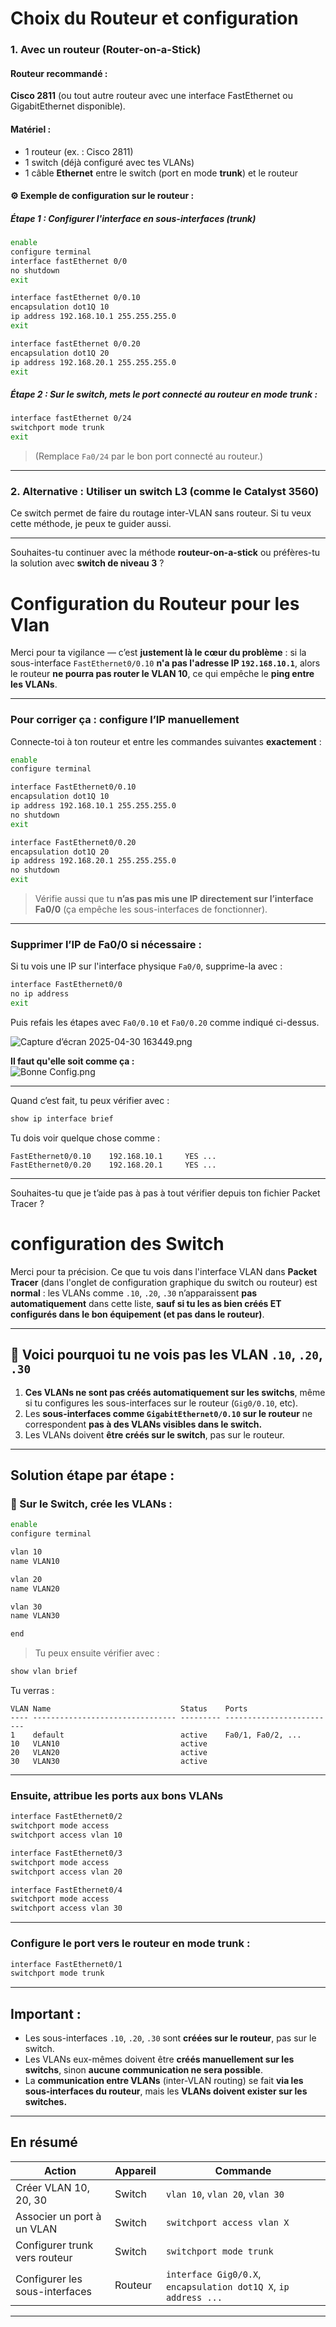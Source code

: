 # Choix du Routeur et configuration

###  **1. Avec un routeur (Router-on-a-Stick)**

#### Routeur recommandé :  
**Cisco 2811** (ou tout autre routeur avec une interface FastEthernet ou GigabitEthernet disponible).

#### Matériel :
- 1 routeur (ex. : Cisco 2811)
- 1 switch (déjà configuré avec tes VLANs)
- 1 câble **Ethernet** entre le switch (port en mode **trunk**) et le routeur

#### ⚙️ Exemple de configuration sur le routeur :

##### Étape 1 : Configurer l'interface en sous-interfaces (trunk)
```bash
enable
configure terminal
interface fastEthernet 0/0
no shutdown
exit

interface fastEthernet 0/0.10
encapsulation dot1Q 10
ip address 192.168.10.1 255.255.255.0
exit

interface fastEthernet 0/0.20
encapsulation dot1Q 20
ip address 192.168.20.1 255.255.255.0
exit
```

##### Étape 2 : Sur le **switch**, mets le port connecté au routeur en **mode trunk** :
```bash
interface fastEthernet 0/24
switchport mode trunk
exit
```

> (Remplace `Fa0/24` par le bon port connecté au routeur.)

---

### **2. Alternative : Utiliser un switch L3 (comme le Catalyst 3560)**

Ce switch permet de faire du routage inter-VLAN sans routeur. Si tu veux cette méthode, je peux te guider aussi.

---

Souhaites-tu continuer avec la méthode **routeur-on-a-stick** ou préfères-tu la solution avec **switch de niveau 3** ?



# Configuration du Routeur pour les Vlan


Merci pour ta vigilance — c’est **justement là le cœur du problème** : si la sous-interface `FastEthernet0/0.10` **n'a pas l'adresse IP `192.168.10.1`**, alors le routeur **ne pourra pas router le VLAN 10**, ce qui empêche le **ping entre les VLANs**.

* * *

### Pour corriger ça : configure l’IP manuellement

Connecte-toi à ton routeur et entre les commandes suivantes **exactement** :

```bash
enable
configure terminal

interface FastEthernet0/0.10
encapsulation dot1Q 10
ip address 192.168.10.1 255.255.255.0
no shutdown
exit

interface FastEthernet0/0.20
encapsulation dot1Q 20
ip address 192.168.20.1 255.255.255.0
no shutdown
exit
```

> Vérifie aussi que tu **n’as pas mis une IP directement sur l’interface Fa0/0** (ça empêche les sous-interfaces de fonctionner).

* * *

### Supprimer l’IP de Fa0/0 si nécessaire :

Si tu vois une IP sur l'interface physique `Fa0/0`, supprime-la avec :

```bash
interface FastEthernet0/0
no ip address
exit
```

Puis refais les étapes avec `Fa0/0.10` et `Fa0/0.20` comme indiqué ci-dessus.

![Capture d’écran 2025-04-30 163449.png](:/7006620d0757474895ab980a68e97e9b)

**Il faut qu'elle soit comme ça :**  
![Bonne Config.png](:/718deb478f6a483dba16ec095d7329e4)

* * *

Quand c’est fait, tu peux vérifier avec :

```bash
show ip interface brief
```

Tu dois voir quelque chose comme :

```
FastEthernet0/0.10    192.168.10.1     YES ...
FastEthernet0/0.20    192.168.20.1     YES ...
```

* * *

Souhaites-tu que je t’aide pas à pas à tout vérifier depuis ton fichier Packet Tracer ?


# configuration des Switch

Merci pour ta précision. Ce que tu vois dans l'interface VLAN dans **Packet Tracer** (dans l'onglet de configuration graphique du switch ou routeur) est **normal** : les VLANs comme `.10`, `.20`, `.30` n’apparaissent **pas automatiquement** dans cette liste, **sauf si tu les as bien créés ET configurés dans le bon équipement (et pas dans le routeur)**.

---

## 🎯 Voici pourquoi tu ne vois pas les VLAN `.10`, `.20`, `.30`

1. **Ces VLANs ne sont pas créés automatiquement sur les switchs**, même si tu configures les sous-interfaces sur le routeur (`Gig0/0.10`, etc).
2. Les **sous-interfaces comme `GigabitEthernet0/0.10` sur le routeur** ne correspondent **pas à des VLANs visibles dans le switch.**
3. Les VLANs doivent **être créés sur le switch**, pas sur le routeur.

---

## Solution étape par étape :

### 🔧 Sur le **Switch**, crée les VLANs :

```bash
enable
configure terminal

vlan 10
name VLAN10

vlan 20
name VLAN20

vlan 30
name VLAN30

end
```

> Tu peux ensuite vérifier avec :

```bash
show vlan brief
```

Tu verras :

```
VLAN Name                             Status    Ports
---- -------------------------------- --------- -------------------------
1    default                          active    Fa0/1, Fa0/2, ...
10   VLAN10                           active    
20   VLAN20                           active    
30   VLAN30                           active    
```

---

### Ensuite, attribue les ports aux bons VLANs

```bash
interface FastEthernet0/2
switchport mode access
switchport access vlan 10

interface FastEthernet0/3
switchport mode access
switchport access vlan 20

interface FastEthernet0/4
switchport mode access
switchport access vlan 30
```

---

### Configure le port vers le routeur en **mode trunk** :

```bash
interface FastEthernet0/1
switchport mode trunk
```

---

## Important :

* Les sous-interfaces `.10`, `.20`, `.30` sont **créées sur le routeur**, pas sur le switch.
* Les VLANs eux-mêmes doivent être **créés manuellement sur les switchs**, sinon **aucune communication ne sera possible**.
* La **communication entre VLANs** (inter-VLAN routing) se fait **via les sous-interfaces du routeur**, mais les **VLANs doivent exister sur les switches.**

---

## En résumé

| Action                         | Appareil | Commande                                                        |
| ------------------------------ | -------- | --------------------------------------------------------------- |
| Créer VLAN 10, 20, 30          | Switch   | `vlan 10`, `vlan 20`, `vlan 30`                                 |
| Associer un port à un VLAN     | Switch   | `switchport access vlan X`                                      |
| Configurer trunk vers routeur  | Switch   | `switchport mode trunk`                                         |
| Configurer les sous-interfaces | Routeur  | `interface Gig0/0.X`, `encapsulation dot1Q X`, `ip address ...` |

---


